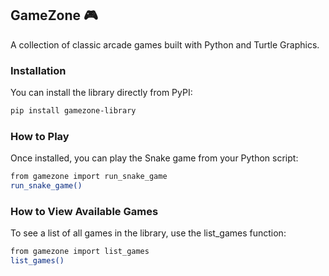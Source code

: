 ## GameZone 🎮
A collection of classic arcade games built with Python and Turtle Graphics.

### Installation
You can install the library directly from PyPI:

```bash
pip install gamezone-library
```
### How to Play
Once installed, you can play the Snake game from your Python script:

```bash
from gamezone import run_snake_game
run_snake_game()
``` 
### How to View Available Games
To see a list of all games in the library, use the list_games function:
```bash
from gamezone import list_games
list_games()
```